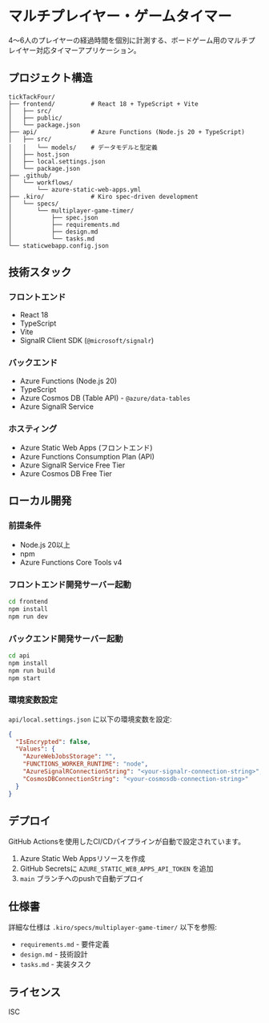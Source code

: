 # マルチプレイヤー・ゲームタイマー

4〜6人のプレイヤーの経過時間を個別に計測する、ボードゲーム用のマルチプレイヤー対応タイマーアプリケーション。

## プロジェクト構造

```
tickTackFour/
├── frontend/          # React 18 + TypeScript + Vite
│   ├── src/
│   ├── public/
│   └── package.json
├── api/               # Azure Functions (Node.js 20 + TypeScript)
│   ├── src/
│   │   └── models/    # データモデルと型定義
│   ├── host.json
│   ├── local.settings.json
│   └── package.json
├── .github/
│   └── workflows/
│       └── azure-static-web-apps.yml
├── .kiro/             # Kiro spec-driven development
│   └── specs/
│       └── multiplayer-game-timer/
│           ├── spec.json
│           ├── requirements.md
│           ├── design.md
│           └── tasks.md
└── staticwebapp.config.json
```

## 技術スタック

### フロントエンド
- React 18
- TypeScript
- Vite
- SignalR Client SDK (`@microsoft/signalr`)

### バックエンド
- Azure Functions (Node.js 20)
- TypeScript
- Azure Cosmos DB (Table API) - `@azure/data-tables`
- Azure SignalR Service

### ホスティング
- Azure Static Web Apps (フロントエンド)
- Azure Functions Consumption Plan (API)
- Azure SignalR Service Free Tier
- Azure Cosmos DB Free Tier

## ローカル開発

### 前提条件
- Node.js 20以上
- npm
- Azure Functions Core Tools v4

### フロントエンド開発サーバー起動

```bash
cd frontend
npm install
npm run dev
```

### バックエンド開発サーバー起動

```bash
cd api
npm install
npm run build
npm start
```

### 環境変数設定

`api/local.settings.json` に以下の環境変数を設定:

```json
{
  "IsEncrypted": false,
  "Values": {
    "AzureWebJobsStorage": "",
    "FUNCTIONS_WORKER_RUNTIME": "node",
    "AzureSignalRConnectionString": "<your-signalr-connection-string>",
    "CosmosDBConnectionString": "<your-cosmosdb-connection-string>"
  }
}
```

## デプロイ

GitHub Actionsを使用したCI/CDパイプラインが自動で設定されています。

1. Azure Static Web Appsリソースを作成
2. GitHub Secretsに `AZURE_STATIC_WEB_APPS_API_TOKEN` を追加
3. `main` ブランチへのpushで自動デプロイ

## 仕様書

詳細な仕様は `.kiro/specs/multiplayer-game-timer/` 以下を参照:

- `requirements.md` - 要件定義
- `design.md` - 技術設計
- `tasks.md` - 実装タスク

## ライセンス

ISC
